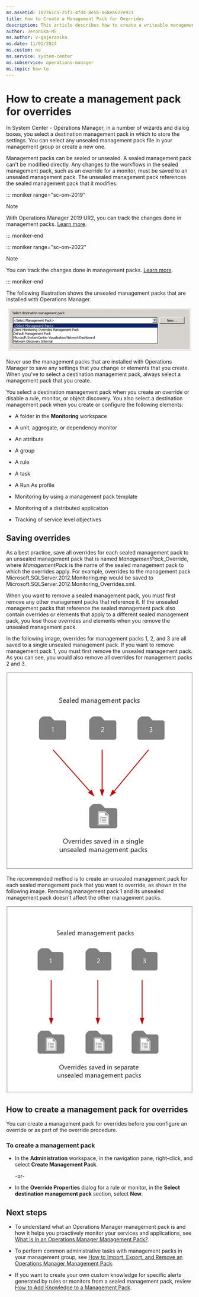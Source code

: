 ```yaml
---
ms.assetid: 102761c5-25f3-4fd4-8e5b-a68ea622e921
title: How to Create a Management Pack for Overrides
description: This article describes how to create a writeable management pack to save overrides to in Operations Manager.
author: Jeronika-MS
ms.author: v-gajeronika
ms.date: 11/01/2024
ms.custom: na
ms.service: system-center
ms.subservice: operations-manager
ms.topic: how-to
---
```


# How to create a management pack for overrides



In System Center - Operations Manager, in a number of wizards and dialog boxes, you select a destination management pack in which to store the settings. You can select any unsealed management pack file in your management group or create a new one.  

Management packs can be sealed or unsealed. A sealed management pack can't be modified directly. Any changes to the workflows in the sealed management pack, such as an override for a monitor, must be saved to an unsealed management pack. The unsealed management pack references the sealed management pack that it modifies.  

::: moniker range="sc-om-2019"
>[!NOTE]
> With Operations Manager 2019 UR2, you can track the changes done in management packs. [Learn more](management-pack-change-tracking.md).

::: moniker-end

::: moniker range="sc-om-2022"
>[!NOTE]
> You can track the changes done in management packs. [Learn more](management-pack-change-tracking.md).

::: moniker-end

The following illustration shows the unsealed management packs that are installed with Operations Manager.  

![Illustration of the Dropdown menu for selecting management pack.](./media/manage-mp-create-unsealed-mp/om2016-save-override-to-mp.png)  

Never use the management packs that are installed with Operations Manager to save any settings that you change or elements that you create. When you've to select a destination management pack, always select a management pack that you create.  

You select a destination management pack when you create an override or disable a rule, monitor, or object discovery. You also select a destination management pack when you create or configure the following elements:  

-   A folder in the **Monitoring** workspace  

-   A unit, aggregate, or dependency monitor  

-   An attribute  

-   A group  

-   A rule  

-   A task  

-   A Run As profile  

-   Monitoring by using a management pack template  

-   Monitoring of a distributed application  

-   Tracking of service level objectives  

## Saving overrides  

As a best practice, save all overrides for each sealed management pack to an unsealed management pack that is named *ManagementPack*\_Override, where *ManagementPack* is the name of the sealed management pack to which the overrides apply. For example, overrides to the management pack Microsoft.SQLServer.2012.Monitoring.mp would be saved to Microsoft.SQLServer.2012.Monitoring\_Overrides.xml.  

When you want to remove a sealed management pack, you must first remove any other management packs that reference it. If the unsealed management packs that reference the sealed management pack also contain overrides or elements that apply to a different sealed management pack, you lose those overrides and elements when you remove the unsealed management pack.  

In the following image, overrides for management packs 1, 2, and 3 are all saved to a single unsealed management pack. If you want to remove management pack 1, you must first remove the unsealed management pack. As you can see, you would also remove all overrides for management packs 2 and 3.  

![Diagram showing Overrides saved to single management pack.](./media/manage-mp-create-unsealed-mp/om2016-mp-reference-example.png)  

The recommended method is to create an unsealed management pack for each sealed management pack that you want to override, as shown in the following image. Removing management pack 1 and its unsealed management pack doesn't affect the other management packs.  

![Diagram showing Save overrides to respective management packs.](./media/manage-mp-create-unsealed-mp/om2016-mp-reference-best-practice.png)  

## How to create a management pack for overrides  
You can create a management pack for overrides before you configure an override or as part of the override procedure.  

### To create a management pack  

-   In the **Administration** workspace, in the navigation pane, right\-click, and select **Create Management Pack**.  

    \-or\-  

-   In the **Override Properties** dialog for a rule or monitor, in the **Select destination management pack** section, select **New**.  

## Next steps

- To understand what an Operations Manager management pack is and how it helps you proactively monitor your services and applications, see [What Is in an Operations Manager Management Pack?](manage-overview-management-pack.md).

- To perform common administrative tasks with management packs in your management group, see [How to Import, Export, and Remove an Operations Manager Management Pack](manage-mp-import-remove-delete.md).

- If you want to create your own custom knowledge for specific alerts generated by rules or monitors from a sealed management pack, review [How to Add Knowledge to a Management Pack](manage-mp-add-knowledge.md).

